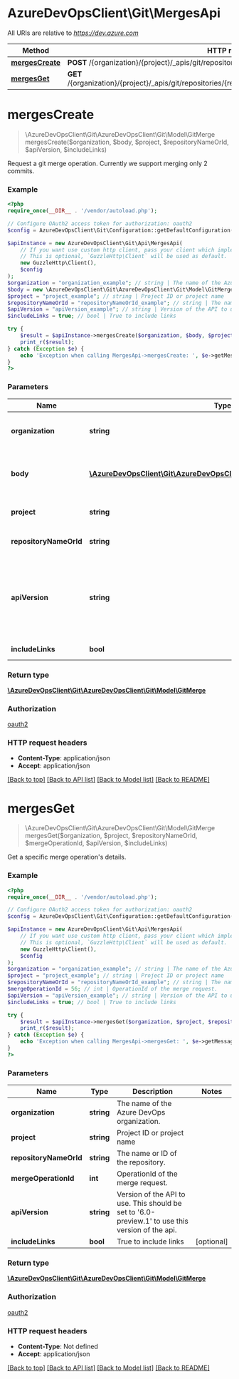 # AzureDevOpsClient\Git\MergesApi

All URIs are relative to *https://dev.azure.com*

Method | HTTP request | Description
------------- | ------------- | -------------
[**mergesCreate**](MergesApi.md#mergesCreate) | **POST** /{organization}/{project}/_apis/git/repositories/{repositoryNameOrId}/merges | 
[**mergesGet**](MergesApi.md#mergesGet) | **GET** /{organization}/{project}/_apis/git/repositories/{repositoryNameOrId}/merges/{mergeOperationId} | 


# **mergesCreate**
> \AzureDevOpsClient\Git\AzureDevOpsClient\Git\Model\GitMerge mergesCreate($organization, $body, $project, $repositoryNameOrId, $apiVersion, $includeLinks)



Request a git merge operation. Currently we support merging only 2 commits.

### Example
```php
<?php
require_once(__DIR__ . '/vendor/autoload.php');

// Configure OAuth2 access token for authorization: oauth2
$config = AzureDevOpsClient\Git\Configuration::getDefaultConfiguration()->setAccessToken('YOUR_ACCESS_TOKEN');

$apiInstance = new AzureDevOpsClient\Git\Api\MergesApi(
    // If you want use custom http client, pass your client which implements `GuzzleHttp\ClientInterface`.
    // This is optional, `GuzzleHttp\Client` will be used as default.
    new GuzzleHttp\Client(),
    $config
);
$organization = "organization_example"; // string | The name of the Azure DevOps organization.
$body = new \AzureDevOpsClient\Git\AzureDevOpsClient\Git\Model\GitMergeParameters(); // \AzureDevOpsClient\Git\AzureDevOpsClient\Git\Model\GitMergeParameters | Parents commitIds and merge commit messsage.
$project = "project_example"; // string | Project ID or project name
$repositoryNameOrId = "repositoryNameOrId_example"; // string | The name or ID of the repository.
$apiVersion = "apiVersion_example"; // string | Version of the API to use.  This should be set to '6.0-preview.1' to use this version of the api.
$includeLinks = true; // bool | True to include links

try {
    $result = $apiInstance->mergesCreate($organization, $body, $project, $repositoryNameOrId, $apiVersion, $includeLinks);
    print_r($result);
} catch (Exception $e) {
    echo 'Exception when calling MergesApi->mergesCreate: ', $e->getMessage(), PHP_EOL;
}
?>
```

### Parameters

Name | Type | Description  | Notes
------------- | ------------- | ------------- | -------------
 **organization** | **string**| The name of the Azure DevOps organization. |
 **body** | [**\AzureDevOpsClient\Git\AzureDevOpsClient\Git\Model\GitMergeParameters**](../Model/GitMergeParameters.md)| Parents commitIds and merge commit messsage. |
 **project** | **string**| Project ID or project name |
 **repositoryNameOrId** | **string**| The name or ID of the repository. |
 **apiVersion** | **string**| Version of the API to use.  This should be set to &#39;6.0-preview.1&#39; to use this version of the api. |
 **includeLinks** | **bool**| True to include links | [optional]

### Return type

[**\AzureDevOpsClient\Git\AzureDevOpsClient\Git\Model\GitMerge**](../Model/GitMerge.md)

### Authorization

[oauth2](../../README.md#oauth2)

### HTTP request headers

 - **Content-Type**: application/json
 - **Accept**: application/json

[[Back to top]](#) [[Back to API list]](../../README.md#documentation-for-api-endpoints) [[Back to Model list]](../../README.md#documentation-for-models) [[Back to README]](../../README.md)

# **mergesGet**
> \AzureDevOpsClient\Git\AzureDevOpsClient\Git\Model\GitMerge mergesGet($organization, $project, $repositoryNameOrId, $mergeOperationId, $apiVersion, $includeLinks)



Get a specific merge operation's details.

### Example
```php
<?php
require_once(__DIR__ . '/vendor/autoload.php');

// Configure OAuth2 access token for authorization: oauth2
$config = AzureDevOpsClient\Git\Configuration::getDefaultConfiguration()->setAccessToken('YOUR_ACCESS_TOKEN');

$apiInstance = new AzureDevOpsClient\Git\Api\MergesApi(
    // If you want use custom http client, pass your client which implements `GuzzleHttp\ClientInterface`.
    // This is optional, `GuzzleHttp\Client` will be used as default.
    new GuzzleHttp\Client(),
    $config
);
$organization = "organization_example"; // string | The name of the Azure DevOps organization.
$project = "project_example"; // string | Project ID or project name
$repositoryNameOrId = "repositoryNameOrId_example"; // string | The name or ID of the repository.
$mergeOperationId = 56; // int | OperationId of the merge request.
$apiVersion = "apiVersion_example"; // string | Version of the API to use.  This should be set to '6.0-preview.1' to use this version of the api.
$includeLinks = true; // bool | True to include links

try {
    $result = $apiInstance->mergesGet($organization, $project, $repositoryNameOrId, $mergeOperationId, $apiVersion, $includeLinks);
    print_r($result);
} catch (Exception $e) {
    echo 'Exception when calling MergesApi->mergesGet: ', $e->getMessage(), PHP_EOL;
}
?>
```

### Parameters

Name | Type | Description  | Notes
------------- | ------------- | ------------- | -------------
 **organization** | **string**| The name of the Azure DevOps organization. |
 **project** | **string**| Project ID or project name |
 **repositoryNameOrId** | **string**| The name or ID of the repository. |
 **mergeOperationId** | **int**| OperationId of the merge request. |
 **apiVersion** | **string**| Version of the API to use.  This should be set to &#39;6.0-preview.1&#39; to use this version of the api. |
 **includeLinks** | **bool**| True to include links | [optional]

### Return type

[**\AzureDevOpsClient\Git\AzureDevOpsClient\Git\Model\GitMerge**](../Model/GitMerge.md)

### Authorization

[oauth2](../../README.md#oauth2)

### HTTP request headers

 - **Content-Type**: Not defined
 - **Accept**: application/json

[[Back to top]](#) [[Back to API list]](../../README.md#documentation-for-api-endpoints) [[Back to Model list]](../../README.md#documentation-for-models) [[Back to README]](../../README.md)

